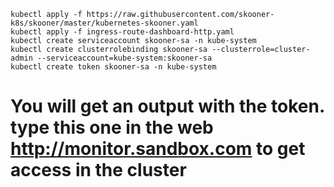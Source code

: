 ```
kubectl apply -f https://raw.githubusercontent.com/skooner-k8s/skooner/master/kubernetes-skooner.yaml
kubectl apply -f ingress-route-dashboard-http.yaml
kubectl create serviceaccount skooner-sa -n kube-system
kubectl create clusterrolebinding skooner-sa --clusterrole=cluster-admin --serviceaccount=kube-system:skooner-sa
kubectl create token skooner-sa -n kube-system
```
# You will get an output with the token. type this one in the web http://monitor.sandbox.com to get access in the cluster
